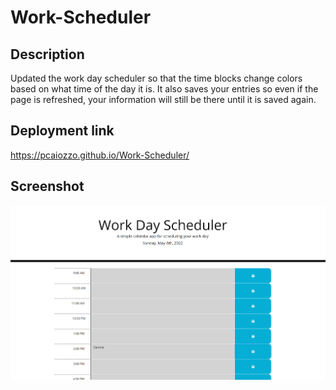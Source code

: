 # Work-Scheduler

## Description

Updated the work day scheduler so that the time blocks change colors based on what time of the day it is. It also saves your entries so even if the page is refreshed, your information will still be there until it is saved again.

## Deployment link

https://pcaiozzo.github.io/Work-Scheduler/

## Screenshot

![Screenshot](./Develop/images/Capture.PNG)
